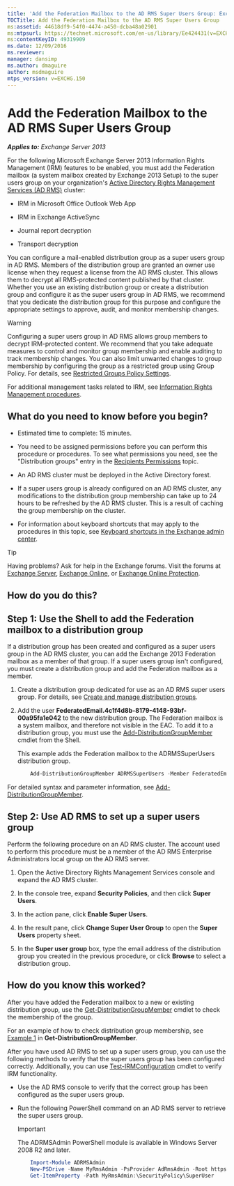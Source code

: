 ```yaml
---
title: 'Add the Federation Mailbox to the AD RMS Super Users Group: Exchange 2013 Help'
TOCTitle: Add the Federation Mailbox to the AD RMS Super Users Group
ms:assetid: 44618df9-54f0-4474-a450-dcba48a02901
ms:mtpsurl: https://technet.microsoft.com/en-us/library/Ee424431(v=EXCHG.150)
ms:contentKeyID: 49319909
ms.date: 12/09/2016
ms.reviewer: 
manager: dansimp
ms.author: dmaguire
author: msdmaguire
mtps_version: v=EXCHG.150
---
```


# Add the Federation Mailbox to the AD RMS Super Users Group

_**Applies to:** Exchange Server 2013_

For the following Microsoft Exchange Server 2013 Information Rights Management (IRM) features to be enabled, you must add the Federation mailbox (a system mailbox created by Exchange 2013 Setup) to the super users group on your organization's [Active Directory Rights Management Services (AD RMS)](https://technet.microsoft.com/en-us/library/hh831364.aspx) cluster:

  - IRM in Microsoft Office Outlook Web App

  - IRM in Exchange ActiveSync

  - Journal report decryption

  - Transport decryption

You can configure a mail-enabled distribution group as a super users group in AD RMS. Members of the distribution group are granted an owner use license when they request a license from the AD RMS cluster. This allows them to decrypt all RMS-protected content published by that cluster. Whether you use an existing distribution group or create a distribution group and configure it as the super users group in AD RMS, we recommend that you dedicate the distribution group for this purpose and configure the appropriate settings to approve, audit, and monitor membership changes.

> [!WARNING]
> Configuring a super users group in AD RMS allows group members to decrypt IRM-protected content. We recommend that you take adequate measures to control and monitor group membership and enable auditing to track membership changes. You can also limit unwanted changes to group membership by configuring the group as a restricted group using Group Policy. For details, see <A href="https://technet.microsoft.com/en-us/library/cc756802(v=ws.10).aspx">Restricted Groups Policy Settings</A>.

For additional management tasks related to IRM, see [Information Rights Management procedures](information-rights-management-procedures-exchange-2013-help.md).

## What do you need to know before you begin?

  - Estimated time to complete: 15 minutes.

  - You need to be assigned permissions before you can perform this procedure or procedures. To see what permissions you need, see the "Distribution groups" entry in the [Recipients Permissions](recipients-permissions-exchange-2013-help.md) topic.

  - An AD RMS cluster must be deployed in the Active Directory forest.

  - If a super users group is already configured on an AD RMS cluster, any modifications to the distribution group membership can take up to 24 hours to be refreshed by the AD RMS cluster. This is a result of caching the group membership on the cluster.

  - For information about keyboard shortcuts that may apply to the procedures in this topic, see [Keyboard shortcuts in the Exchange admin center](keyboard-shortcuts-in-the-exchange-admin-center-2013-help.md).

> [!TIP]
> Having problems? Ask for help in the Exchange forums. Visit the forums at <A href="https://go.microsoft.com/fwlink/p/?linkid=60612">Exchange Server</A>, <A href="https://go.microsoft.com/fwlink/p/?linkid=267542">Exchange Online</A>, or <A href="https://go.microsoft.com/fwlink/p/?linkid=285351">Exchange Online Protection</A>.

## How do you do this?

## Step 1: Use the Shell to add the Federation mailbox to a distribution group

If a distribution group has been created and configured as a super users group in the AD RMS cluster, you can add the Exchange 2013 Federation mailbox as a member of that group. If a super users group isn't configured, you must create a distribution group and add the Federation mailbox as a member.

1. Create a distribution group dedicated for use as an AD RMS super users group. For details, see [Create and manage distribution groups](https://docs.microsoft.com/en-us/exchange/recipients-in-exchange-online/manage-distribution-groups/manage-distribution-groups).

2. Add the user **FederatedEmail.4c1f4d8b-8179-4148-93bf-00a95fa1e042** to the new distribution group. The Federation mailbox is a system mailbox, and therefore not visible in the EAC. To add it to a distribution group, you must use the [Add-DistributionGroupMember](https://technet.microsoft.com/en-us/library/bb124340\(v=exchg.150\)) cmdlet from the Shell.

    This example adds the Federation mailbox to the ADRMSSuperUsers distribution group.

    ```powershell
        Add-DistributionGroupMember ADRMSSuperUsers -Member FederatedEmail.4c1f4d8b-8179-4148-93bf-00a95fa1e042
    ```

For detailed syntax and parameter information, see [Add-DistributionGroupMember](https://technet.microsoft.com/en-us/library/bb124340\(v=exchg.150\)).

## Step 2: Use AD RMS to set up a super users group

Perform the following procedure on an AD RMS cluster. The account used to perform this procedure must be a member of the AD RMS Enterprise Administrators local group on the AD RMS server.

1. Open the Active Directory Rights Management Services console and expand the AD RMS cluster.

2. In the console tree, expand **Security Policies**, and then click **Super Users**.

3. In the action pane, click **Enable Super Users**.

4. In the result pane, click **Change Super User Group** to open the **Super Users** property sheet.

5. In the **Super user group** box, type the email address of the distribution group you created in the previous procedure, or click **Browse** to select a distribution group.

## How do you know this worked?

After you have added the Federation mailbox to a new or existing distribution group, use the [Get-DistributionGroupMember](https://technet.microsoft.com/en-us/library/aa996367\(v=exchg.150\)) cmdlet to check the membership of the group.

For an example of how to check distribution group membership, see [Example 1](https://technet.microsoft.com/en-us/aa996367\(exchg.150\)#examples) in **Get-DistributionGroupMember**.

After you have used AD RMS to set up a super users group, you can use the following methods to verify that the super users group has been configured correctly. Additionally, you can use [Test-IRMConfiguration](https://technet.microsoft.com/en-us/library/dd979798\(v=exchg.150\)) cmdlet to verify IRM functionality.

  - Use the AD RMS console to verify that the correct group has been configured as the super users group.

  - Run the following PowerShell command on an AD RMS server to retrieve the super users group.

    > [!IMPORTANT]
    > The ADRMSAdmin PowerShell module is available in Windows Server 2008 R2 and later.

    ```powershell
        Import-Module ADRMSAdmin
        New-PSDrive -Name MyRmsAdmin -PsProvider AdRmsAdmin -Root https://localhost
        Get-ItemProperty -Path MyRmsAdmin:\SecurityPolicy\SuperUser
    ```
